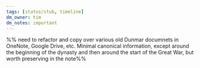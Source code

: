 ```yaml
---
tags: [status/stub, timeline]
dm_owner: tim
dm_notes: important
---
```


%% need to refactor and copy over various old Dunmar documnets in OneNote, Google Drive, etc. Minimal canonical information, except around the beginning of the dynasty and then around the start of the Great War, but worth preserving in the note%%